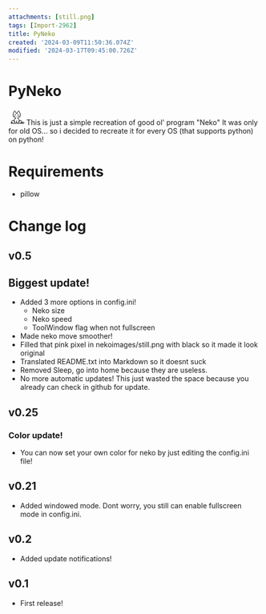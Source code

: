 ```yaml
---
attachments: [still.png]
tags: [Import-2962]
title: PyNeko
created: '2024-03-09T11:50:36.074Z'
modified: '2024-03-17T09:45:00.726Z'
---
```


# PyNeko
![Neko](nekoimages/still.png)
This is just a simple recreation of good ol' program "Neko"
It was only for old OS... so i decided to recreate it for every OS (that supports python) on python!

# Requirements
- pillow

# Change log

## v0.5
## Biggest update!
- Added 3 more options in config.ini!
    - Neko size
    - Neko speed
    - ToolWindow flag when not fullscreen
- Made neko move smoother!
- Filled that pink pixel in nekoimages/still.png with black so it made it look original
- Translated README.txt into Markdown so it doesnt suck
- Removed Sleep, go into home because they are useless.
- No more automatic updates! This just wasted the space because you already can check in github for update.

## v0.25
### Color update!
- You can now set your own color for neko by just editing the config.ini file!

## v0.21
- Added windowed mode. Dont worry, you still can enable fullscreen mode in config.ini.

## v0.2
- Added update notifications!

## v0.1
- First release!
